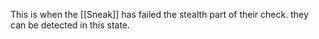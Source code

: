 This is when the [[Sneak]] has failed the stealth part of their check. they can be detected in this state.